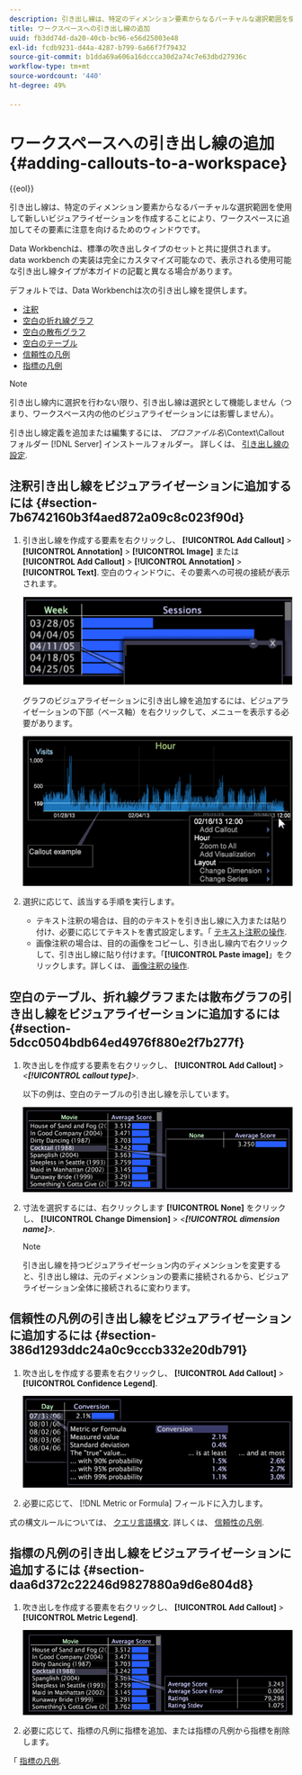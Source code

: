 ```yaml
---
description: 引き出し線は、特定のディメンション要素からなるバーチャルな選択範囲を使用して新しいビジュアライゼーションを作成することにより、ワークスペースに追加してその要素に注意を向けるためのウィンドウです。
title: ワークスペースへの引き出し線の追加
uuid: fb3dd74d-da20-40cb-bc96-e56d25003e48
exl-id: fcdb9231-d44a-4287-b799-6a66f7f79432
source-git-commit: b1dda69a606a16dccca30d2a74c7e63dbd27936c
workflow-type: tm+mt
source-wordcount: '440'
ht-degree: 49%

---
```


# ワークスペースへの引き出し線の追加{#adding-callouts-to-a-workspace}

{{eol}}

引き出し線は、特定のディメンション要素からなるバーチャルな選択範囲を使用して新しいビジュアライゼーションを作成することにより、ワークスペースに追加してその要素に注意を向けるためのウィンドウです。

Data Workbenchは、標準の吹き出しタイプのセットと共に提供されます。 data workbench の実装は完全にカスタマイズ可能なので、表示される使用可能な引き出し線タイプが本ガイドの記載と異なる場合があります。

デフォルトでは、Data Workbenchは次の引き出し線を提供します。

* [注釈](../../../home/c-get-started/c-vis/c-call-wkspc.md#section-7b6742160b3f4aed872a09c8c023f90d)
* [空白の折れ線グラフ](../../../home/c-get-started/c-vis/c-call-wkspc.md#section-5dcc0504bdb64ed4976f880e2f7b277f)
* [空白の散布グラフ](../../../home/c-get-started/c-vis/c-call-wkspc.md#section-5dcc0504bdb64ed4976f880e2f7b277f)
* [空白のテーブル](../../../home/c-get-started/c-vis/c-call-wkspc.md#section-5dcc0504bdb64ed4976f880e2f7b277f)
* [信頼性の凡例](../../../home/c-get-started/c-vis/c-call-wkspc.md#section-386d1293ddc24a0c9cccb332e20db791)
* [指標の凡例](../../../home/c-get-started/c-vis/c-call-wkspc.md#section-daa6d372c22246d9827880a9d6e804d8)

>[!NOTE]
>
>引き出し線内に選択を行わない限り、引き出し線は選択として機能しません（つまり、ワークスペース内の他のビジュアライゼーションには影響しません）。

引き出し線定義を追加または編集するには、 *プロファイル名*\Context\Callout フォルダー [!DNL Server] インストールフォルダー。 詳しくは、 [引き出し線の設定](../../../home/c-get-started/c-intf-anlys-ftrs/c-config-callouts.md#concept-f6e91e172f5e4c009245c9c549beb76a).

## 注釈引き出し線をビジュアライゼーションに追加するには {#section-7b6742160b3f4aed872a09c8c023f90d}

1. 引き出し線を作成する要素を右クリックし、 **[!UICONTROL Add Callout]** > **[!UICONTROL Annotation]** > **[!UICONTROL Image]** または **[!UICONTROL Add Callout]** > **[!UICONTROL Annotation]** > **[!UICONTROL Text]**. 空白のウィンドウに、その要素への可視の接続が表示されます。

   ![](assets/client-call.png)

   グラフのビジュアライゼーションに引き出し線を追加するには、ビジュアライゼーションの下部（ベース軸）を右クリックして、メニューを表示する必要があります。

   ![](assets/visualization_callout_linegraph.png)

1. 選択に応じて、該当する手順を実行します。

   * テキスト注釈の場合は、目的のテキストを引き出し線に入力または貼り付け、必要に応じてテキストを書式設定します。「 [テキスト注釈の操作](../../../home/c-get-started/c-analysis-vis/c-annots/c-text-annots.md#concept-55b4aa3e0c58470b8e3c9d452e12a777).
   * 画像注釈の場合は、目的の画像をコピーし、引き出し線内で右クリックして、引き出し線に貼り付けます。「**[!UICONTROL Paste image]**」をクリックします。詳しくは、 [画像注釈の操作](../../../home/c-get-started/c-analysis-vis/c-annots/c-image-annots.md#concept-02081ed7d91c4fdcb8fc863f2a51c962).

## 空白のテーブル、折れ線グラフまたは散布グラフの引き出し線をビジュアライゼーションに追加するには {#section-5dcc0504bdb64ed4976f880e2f7b277f}

1. 吹き出しを作成する要素を右クリックし、 **[!UICONTROL Add Callout]** > *&lt;**[!UICONTROL callout type]**>*.

   以下の例は、空白のテーブルの引き出し線を示しています。

   ![](assets/vis_callout_blank_bar_graph.png)

1. 寸法を選択するには、右クリックします **[!UICONTROL None]** をクリックし、 **[!UICONTROL Change Dimension]** > *&lt;**[!UICONTROL dimension name]**>*.

   >[!NOTE]
   >
   >引き出し線を持つビジュアライゼーション内のディメンションを変更すると、引き出し線は、元のディメンションの要素に接続されるから、ビジュアライゼーション全体に接続されるに変わります。

## 信頼性の凡例の引き出し線をビジュアライゼーションに追加するには {#section-386d1293ddc24a0c9cccb332e20db791}

1. 吹き出しを作成する要素を右クリックし、 **[!UICONTROL Add Callout]** > **[!UICONTROL Confidence Legend]**.

   ![](assets/vis_callout_confidenceLegend.png)

1. 必要に応じて、 [!DNL Metric or Formula] フィールドに入力します。

式の構文ルールについては、 [クエリ言語構文](../../../home/c-get-started/c-qry-lang-syntx/c-qry-lang-syntx.md#concept-15d1d3f5164a47d49468c5acb7299d9f). 詳しくは、 [信頼性の凡例](../../../home/c-get-started/c-analysis-vis/c-legends/c-conf-leg.md#concept-73db81c2c218427786c04068aa778efd).

## 指標の凡例の引き出し線をビジュアライゼーションに追加するには {#section-daa6d372c22246d9827880a9d6e804d8}

1. 吹き出しを作成する要素を右クリックし、 **[!UICONTROL Add Callout]** > **[!UICONTROL Metric Legend]**.

   ![](assets/vis_callout_metricLegend.png)

1. 必要に応じて、指標の凡例に指標を追加、または指標の凡例から指標を削除します。

「 [指標の凡例](../../../home/c-get-started/c-analysis-vis/c-legends/c-metric-leg.md#concept-e7195bc8f7844ae295bda3a88b028d5b).
